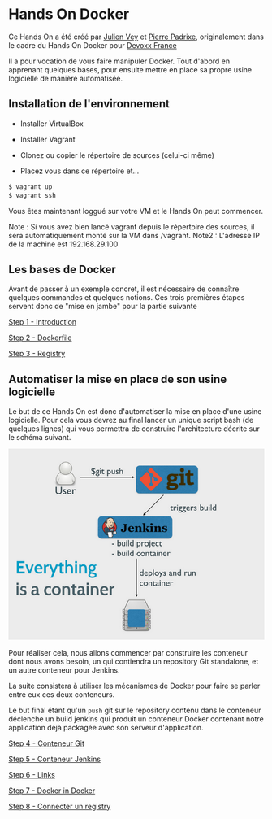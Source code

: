 # Hands On Docker

Ce Hands On a été créé par [Julien Vey](https://twitter.com/julienvey) et [Pierre Padrixe](https://twitter.com/undefd), originalement dans le cadre du Hands On Docker pour [Devoxx France](http://cfp.devoxx.fr/devoxxfr2014/talk/YCD-250/Votre%20livrable%20avec%20Docker,%20en%20prod%20d%C3%A8s%20demain%20!)

Il a pour vocation de vous faire manipuler Docker. Tout d'abord en apprenant quelques bases, pour ensuite mettre en place sa propre usine logicielle de manière automatisée.

## Installation de l'environnement

* Installer VirtualBox
* Installer Vagrant

* Clonez ou copier le répertoire de sources (celui-ci même)
* Placez vous dans ce répertoire et...

```bash
$ vagrant up
$ vagrant ssh
```

Vous êtes maintenant loggué sur votre VM et le Hands On peut commencer.

Note : Si vous avez bien lancé vagrant depuis le répertoire des sources, il sera automatiquement monté sur la VM dans /vagrant.
Note2 : L'adresse IP de la machine est 192.168.29.100

## Les bases de Docker

Avant de passer à un exemple concret, il est nécessaire de connaître quelques commandes et quelques notions. Ces trois premières étapes servent donc de "mise en jambe" pour la partie suivante

[Step 1 - Introduction](01_introduction/)

[Step 2 - Dockerfile](02_dockerfile/)

[Step 3 - Registry](03_registry/)

## Automatiser la mise en place de son usine logicielle

Le but de ce Hands On est donc d'automatiser la mise en place d'une usine logicielle. Pour cela vous devrez au final lancer un unique script bash (de quelques lignes) qui vous permettra de construire l'architecture décrite sur le schéma suivant.

![](assets/jenkins-worflow.png)

Pour réaliser cela, nous allons commencer par construire les conteneur dont nous avons besoin, un qui contiendra un repository Git standalone, et un autre conteneur pour Jenkins.

La suite consistera à utiliser les mécanismes de Docker pour faire se parler entre eux ces deux conteneurs.

Le but final étant qu'un `push` git sur le repository contenu dans le conteneur déclenche un build jenkins qui produit un conteneur Docker contenant notre application déjà packagée avec son serveur d'application.

[Step 4 - Conteneur Git](04_git_container/)

[Step 5 - Conteneur Jenkins](05_jenkins_container/)

[Step 6 - Links](06_links/)

[Step 7 - Docker in Docker](07_docker_in_docker/)

[Step 8 - Connecter un registry](01_connect_the_registry/)
